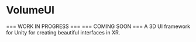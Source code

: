 # VolumeUI
=== WORK IN PROGRESS ===
=== COMING SOON ===
A 3D UI framework for Unity for creating beautiful interfaces in XR.
